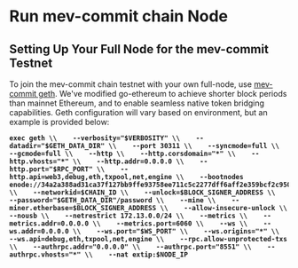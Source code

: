 # Run mev-commit chain Node

## Setting Up Your Full Node for the mev-commit Testnet

To join the mev-commit chain testnet with your own full-node, use [mev-commit geth](https://github.com/primevprotocol/go-ethereum). We've modified go-ethereum to achieve shorter block periods than mainnet Ethereum, and to enable seamless native token bridging capabilities. Geth configuration will vary based on environment, but an example is provided below:

<pre class="language-markup" data-overflow="wrap"><code class="lang-markup"><strong>exec geth \\    --verbosity="$VERBOSITY" \\    --datadir="$GETH_DATA_DIR" \\    --port 30311 \\    --syncmode=full \\    --gcmode=full \\    --http \\    --http.corsdomain="*" \\    --http.vhosts="*" \\    --http.addr=0.0.0.0 \\    --http.port="$RPC_PORT" \\    --http.api=web3,debug,eth,txpool,net,engine \\    --bootnodes enode://34a2a388ad31ca37f127bb9ffe93758ee711c5c2277dff6aff2e359bcf2c9509ea55034196788dbd59ed70861f523c1c03d54f1eabb2b4a5c1c129d966fe1e65@172.13.0.100:30301 \\    --networkid=$CHAIN_ID \\    --unlock=$BLOCK_SIGNER_ADDRESS \\    --password="$GETH_DATA_DIR"/password \\    --mine \\    --miner.etherbase=$BLOCK_SIGNER_ADDRESS \\    --allow-insecure-unlock \\    --nousb \\    --netrestrict 172.13.0.0/24 \\    --metrics \\    --metrics.addr=0.0.0.0 \\    --metrics.port=6060 \\    --ws \\    --ws.addr=0.0.0.0 \\    --ws.port="$WS_PORT" \\    --ws.origins="*" \\    --ws.api=debug,eth,txpool,net,engine \\    --rpc.allow-unprotected-txs \\    --authrpc.addr="0.0.0.0" \\    --authrpc.port="8551" \\    --authrpc.vhosts="*" \\    --nat extip:$NODE_IP
</strong></code></pre>
